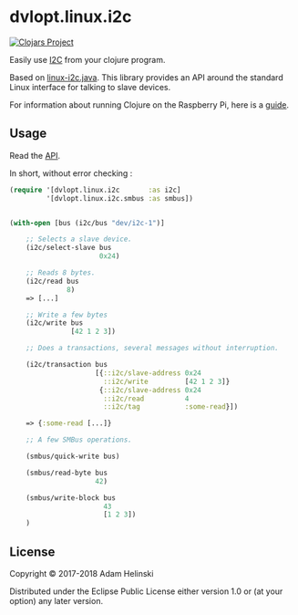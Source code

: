 # dvlopt.linux.i2c

[![Clojars
Project](https://img.shields.io/clojars/v/dvlopt/linux.i2c.svg)](https://clojars.org/dvlopt/linux.i2c)

Easily use [I2C](https://en.wikipedia.org/wiki/I%C2%B2C) from your clojure
program.

Based on [linux-i2c.java](https://github.com/dvlopt/linux-i2c.java). This
library provides an API around the standard Linux interface for talking to slave
devices.

For information about running Clojure on the Raspberry Pi, here is a
[guide](https://github.com/dvlopt/clojure-raspberry-pi).

## Usage

Read the
[API](https://dvlopt.github.io/doc/clojure/dvlopt/linux.i2c/index.html).

In short, without error checking :

```clj
(require '[dvlopt.linux.i2c       :as i2c]
         '[dvlopt.linux.i2c.smbus :as smbus])


(with-open [bus (i2c/bus "dev/i2c-1")]

    ;; Selects a slave device.
    (i2c/select-slave bus
                      0x24)

    ;; Reads 8 bytes.
    (i2c/read bus
              8)
    => [...]

    ;; Write a few bytes
    (i2c/write bus
               [42 1 2 3])

    ;; Does a transactions, several messages without interruption.

    (i2c/transaction bus
                     [{::i2c/slave-address 0x24
                       ::i2c/write         [42 1 2 3]}
                      {::i2c/slave-address 0x24
                       ::i2c/read          4
                       ::i2c/tag           :some-read}])

    => {:some-read [...]}

    ;; A few SMBus operations.

    (smbus/quick-write bus)

    (smbus/read-byte bus
                     42)

    (smbus/write-block bus
                       43
                       [1 2 3])
    )
```

## License

Copyright © 2017-2018 Adam Helinski

Distributed under the Eclipse Public License either version 1.0 or (at
your option) any later version.
